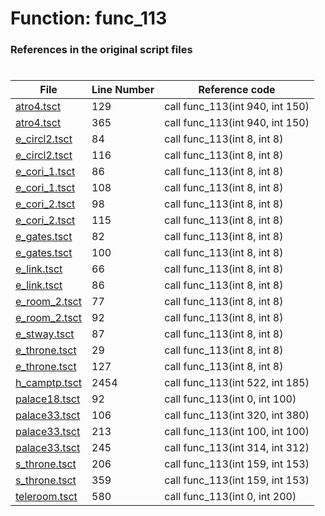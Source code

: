 # Function: func_113
### References in the original script files

#

| File | Line Number | Reference code |
| --- | --- | --- |
| [atro4.tsct](../../../out/atro4.tsct#L129) | 129 | call func_113(int 940, int 150) |
| [atro4.tsct](../../../out/atro4.tsct#L365) | 365 | call func_113(int 940, int 150) |
| [e_circl2.tsct](../../../out/e_circl2.tsct#L84) | 84 | call func_113(int 8, int 8) |
| [e_circl2.tsct](../../../out/e_circl2.tsct#L116) | 116 | call func_113(int 8, int 8) |
| [e_cori_1.tsct](../../../out/e_cori_1.tsct#L86) | 86 | call func_113(int 8, int 8) |
| [e_cori_1.tsct](../../../out/e_cori_1.tsct#L108) | 108 | call func_113(int 8, int 8) |
| [e_cori_2.tsct](../../../out/e_cori_2.tsct#L98) | 98 | call func_113(int 8, int 8) |
| [e_cori_2.tsct](../../../out/e_cori_2.tsct#L115) | 115 | call func_113(int 8, int 8) |
| [e_gates.tsct](../../../out/e_gates.tsct#L82) | 82 | call func_113(int 8, int 8) |
| [e_gates.tsct](../../../out/e_gates.tsct#L100) | 100 | call func_113(int 8, int 8) |
| [e_link.tsct](../../../out/e_link.tsct#L66) | 66 | call func_113(int 8, int 8) |
| [e_link.tsct](../../../out/e_link.tsct#L86) | 86 | call func_113(int 8, int 8) |
| [e_room_2.tsct](../../../out/e_room_2.tsct#L77) | 77 | call func_113(int 8, int 8) |
| [e_room_2.tsct](../../../out/e_room_2.tsct#L92) | 92 | call func_113(int 8, int 8) |
| [e_stway.tsct](../../../out/e_stway.tsct#L87) | 87 | call func_113(int 8, int 8) |
| [e_throne.tsct](../../../out/e_throne.tsct#L29) | 29 | call func_113(int 8, int 8) |
| [e_throne.tsct](../../../out/e_throne.tsct#L127) | 127 | call func_113(int 8, int 8) |
| [h_camptp.tsct](../../../out/h_camptp.tsct#L2454) | 2454 | call func_113(int 522, int 185) |
| [palace18.tsct](../../../out/palace18.tsct#L92) | 92 | call func_113(int 0, int 100) |
| [palace33.tsct](../../../out/palace33.tsct#L106) | 106 | call func_113(int 320, int 380) |
| [palace33.tsct](../../../out/palace33.tsct#L213) | 213 | call func_113(int 100, int 100) |
| [palace33.tsct](../../../out/palace33.tsct#L245) | 245 | call func_113(int 314, int 312) |
| [s_throne.tsct](../../../out/s_throne.tsct#L206) | 206 | call func_113(int 159, int 153) |
| [s_throne.tsct](../../../out/s_throne.tsct#L359) | 359 | call func_113(int 159, int 153) |
| [teleroom.tsct](../../../out/teleroom.tsct#L580) | 580 | call func_113(int 0, int 200) |
